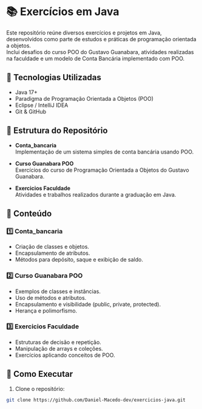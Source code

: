 # 📚 Exercícios em Java

Este repositório reúne diversos exercícios e projetos em Java, desenvolvidos como parte de estudos e práticas de programação orientada a objetos.  
Inclui desafios do curso POO do Gustavo Guanabara, atividades realizadas na faculdade e um modelo de Conta Bancária implementado com POO.

## 🧱 Tecnologias Utilizadas

- Java 17+
- Paradigma de Programação Orientada a Objetos (POO)
- Eclipse / IntelliJ IDEA
- Git & GitHub

## 📁 Estrutura do Repositório

- **Conta_bancaria**  
  Implementação de um sistema simples de conta bancária usando POO.

- **Curso Guanabara POO**  
  Exercícios do curso de Programação Orientada a Objetos do Gustavo Guanabara.

- **Exercicios Faculdade**  
  Atividades e trabalhos realizados durante a graduação em Java.

## 🚀 Conteúdo

### 1️⃣ Conta_bancaria
- Criação de classes e objetos.
- Encapsulamento de atributos.
- Métodos para depósito, saque e exibição de saldo.

### 2️⃣ Curso Guanabara POO
- Exemplos de classes e instâncias.
- Uso de métodos e atributos.
- Encapsulamento e visibilidade (public, private, protected).
- Herança e polimorfismo.

### 3️⃣ Exercicios Faculdade
- Estruturas de decisão e repetição.
- Manipulação de arrays e coleções.
- Exercícios aplicando conceitos de POO.

## 🔧 Como Executar

1. Clone o repositório:

```bash
git clone https://github.com/Daniel-Macedo-dev/exercicios-java.git

